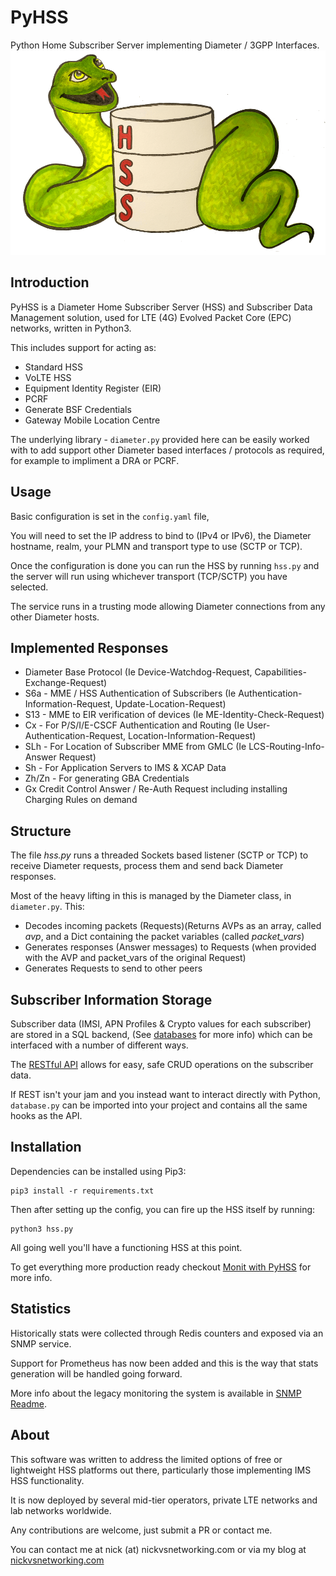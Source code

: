 # PyHSS

Python Home Subscriber Server implementing Diameter / 3GPP Interfaces.
![Shelly the PyHSS Snake](docs/images/shelly.png)

## Introduction
PyHSS is a Diameter Home Subscriber Server (HSS) and Subscriber Data Management solution, used for LTE (4G) Evolved Packet Core (EPC) networks, written in Python3.

This includes support for acting as:
 - Standard HSS
 - VoLTE HSS
 - Equipment Identity Register (EIR)
 - PCRF
 - Generate BSF Credentials
 - Gateway Mobile Location Centre 

The underlying library - ``diameter.py`` provided here can be easily worked with to add support other Diameter based interfaces / protocols as required, for example to impliment a DRA or PCRF.

## Usage

Basic configuration is set in the ``config.yaml`` file,

You will need to set the IP address to bind to (IPv4 or IPv6), the Diameter hostname, realm, your PLMN and transport type to use (SCTP or TCP).

Once the configuration is done you can run the HSS by running ``hss.py`` and the server will run using whichever transport (TCP/SCTP) you have selected.

The service runs in a trusting mode allowing Diameter connections from any other Diameter hosts.

## Implemented Responses 

* Diameter Base Protocol (Ie Device-Watchdog-Request, Capabilities-Exchange-Request)
* S6a - MME / HSS Authentication of Subscribers (Ie Authentication-Information-Request, Update-Location-Request)
* S13 - MME to EIR verification of devices (Ie ME-Identity-Check-Request)
* Cx - For P/S/I/E-CSCF Authentication and Routing (Ie User-Authentication-Request, Location-Information-Request)
* SLh - For Location of Subscriber MME from GMLC (Ie LCS-Routing-Info-Answer Request)
* Sh - For Application Servers to IMS & XCAP Data
* Zh/Zn - For generating GBA Credentials
* Gx Credit Control Answer / Re-Auth Request including installing Charging Rules on demand

 
## Structure

The file *hss.py* runs a threaded Sockets based listener (SCTP or TCP) to receive Diameter requests, process them and send back Diameter responses.

Most of the heavy lifting in this is managed by the Diameter class, in ``diameter.py``. This:

 * Decodes incoming packets (Requests)(Returns AVPs as an array, called *avp*, and a Dict containing the packet variables (called *packet_vars*)
 * Generates responses (Answer messages) to Requests (when provided with the AVP and packet_vars of the original Request)
 * Generates Requests to send to other peers

 
## Subscriber Information Storage

Subscriber data (IMSI, APN Profiles & Crypto values for each subscriber) are stored in a SQL backend, (See [databases](docs/databases.md) for more info) which can be interfaced with a number of different ways.

The [RESTful API](docs/api.md) allows for easy, safe CRUD operations on the subscriber data.

If REST isn't your jam and you instead want to interact directly with Python, `database.py` can be imported into your project and contains all the same hooks as the API.

## Installation
Dependencies can be installed using Pip3:

```
pip3 install -r requirements.txt
```

Then after setting up the config, you can fire up the HSS itself by running:
```
python3 hss.py
```

All going well you'll have a functioning HSS at this point.

To get everything more production ready checkout [Monit with PyHSS](docs/monit.md) for more info.

## Statistics

Historically stats were collected through Redis counters and exposed via an SNMP service.

Support for Prometheus has now been added and this is the way that stats generation will be handled going forward.

More info about the legacy monitoring the system is available in [SNMP Readme](docs/monitoring.md).

## About

This software was written to address the limited options of free or lightweight HSS platforms out there, particularly those implementing IMS HSS functionality.

It is now deployed by several mid-tier operators, private LTE networks and lab networks worldwide.

Any contributions are welcome, just submit a PR or contact me.

You can contact me at nick (at) nickvsnetworking.com or via my blog at [nickvsnetworking.com](https://nickvsnetworking.com)
